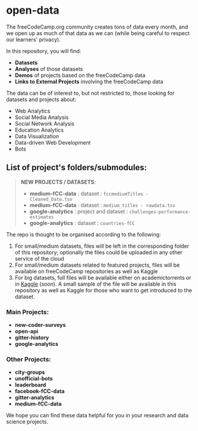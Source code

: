 # open-data

The freeCodeCamp.org community creates tons of data every month, and we open up as much of that data as we can (while being careful to respect our learners' privacy).

In this repository, you will find:
* **Datasets**
* **Analyses** of those datasets
* **Demos** of projects based on the freeCodeCamp data
* **Links to External Projects** involving the freeCodeCamp data

The data can be of interest to, but not restricted to, those looking for datasets and projects about:
* Web Analytics
* Social Media Analysis
* Social Network Analysis
* Education Analytics
* Data Visualization
* Data-driven Web Development
* Bots

## List of project's folders/submodules:

> **NEW PROJECTS / DATASETS**:
>
> * **medium-fCC-data** : dataset : `fccmediumTitles - Cleaned_Data.tsv`
> * **medium-fCC-data** : dataset : `medium_titles - rawdata.tsv`
> * **google-analytics** : project and dataset : `challenges-performance-estimates`
> * **google-analytics** : dataset : `countries-fCC`

The repo is thought to be organised according to the following:
1. For small/medium datasets, files will be left in the corresponding folder of this repository; optionally the files could be uploaded in any other service of the cloud
2. For small/medium datasets related to featured projects, files will be available on freeCodeCamp repositories as well as Kaggle
3. For big datasets, full files will be available either on academictorrents or in [Kaggle](https://www.kaggle.com/) (*soon*). A small sample of the file will be available in this repository as well as Kaggle for those who want to get introduced to the dataset.  


### Main Projects:

* **new-coder-surveys**
* **open-api**
* **gitter-history**
* **google-analytics**

### Other Projects:

* **city-groups**
* **unofficial-bots**
* **leaderboard**
* **facebook-fCC-data**
* **gitter-analytics**
* **medium-fCC-data**

We hope you can find these data helpful for you in your research and data science projects. 
